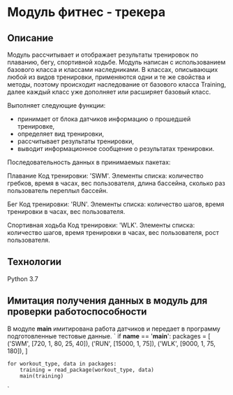 # Модуль фитнес - трекера 
## Описание
Модуль рассчитывает и отображает результаты тренировок по плаванию, бегу, спортивной ходьбе. 
Модуль написан с использованием базового класса и классами наследниками. В классах, описывающих любой из видов тренировки, применяются одни и те же свойства и методы, поэтому происходит наследование от базового класса Training, далее каждый класс уже дополняет или расширяет базовый класс.

Выполняет следующие функции:
- принимает от блока датчиков информацию о прошедшей тренировке,
- определяет вид тренировки,
- рассчитывает результаты тренировки,
- выводит информационное сообщение о результатах тренировки.

Последовательность данных в принимаемых пакетах:

Плавание
Код тренировки: 'SWM'.
Элементы списка: количество гребков, время в часах, вес пользователя, длина бассейна, сколько раз пользователь переплыл бассейн.

Бег
Код тренировки: 'RUN'.
Элементы списка: количество шагов, время тренировки в часах, вес пользователя.

Спортивная ходьба
Код тренировки: 'WLK'.
Элементы списка: количество шагов, время тренировки в часах, вес пользователя, рост пользователя.

## Технологии
Python 3.7

## Имитация получения данных в модуль для проверки работоспособности

В модуле __main__ имитирована работа датчиков и передает в программу подготовленные тестовые данные. 
`
if __name__ == '__main__':
    packages = [        
        ('SWM', [720, 1, 80, 25, 40]),
        ('RUN', [15000, 1, 75]),
        ('WLK', [9000, 1, 75, 180]),
    ]

    for workout_type, data in packages:
        training = read_package(workout_type, data)
        main(training)
`
